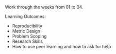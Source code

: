 Work through the weeks from 01 to 04. 

Learning Outcomes: 
* Reproducibility
* Metric Design 
* Problem Scoping
* Research Skills 
* How to use peer learning and how to ask for help
